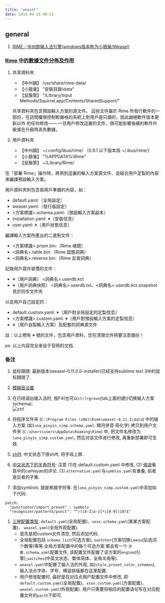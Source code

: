 ```yaml
---
title: "weasel"
date: 2018-04-10 08:53
---
```


## general

1. [RIME／中州韵输入法引擎(windows版本称为小狼毫/Weasel)](http://rime.im/)

### [Rime 中的數據文件分佈及作用](https://github.com/rime/home/wiki/RimeWithSchemata)
1. 共享資料夾
	* 【中州韻】 /usr/share/rime-data/  
	* 【小狼毫】 "安裝目錄\data"
	* 【鼠鬚管】 "/Library/Input Methods/Squirrel.app/Contents/SharedSupport/"

	共享資料夾包含預設輸入方案的源文件。 這些文件屬於 Rime 所發行軟件的一部份，在訪問權限控制較嚴格的系統上對用戶是只讀的，因此謝絕軟件版本更新以外
	的任何修改—— 一旦用戶修改這裏的文件，很可能影響後續的軟件升級或在升級時丟失數據。

1. 用戶資料夾
	* 【中州韻】 ~/.config/ibus/rime/ （0.9.1 以下版本爲 ~/.ibus/rime/）  
	* 【小狼毫】 "%APPDATA%\Rime"
	* 【鼠鬚管】 ~/Library/Rime/  

在「部署 Rime」操作時，將用到這裏的輸入方案源文件、並結合用戶定製的內容來編譯預設輸入方案。

用戶資料夾則包含爲用戶準備的內容，如：

  * default.yaml:〔全局設定〕 
  * weasel.yaml:〔發行版設定〕 
  * <方案標識>.schema.yaml:〔預設輸入方案副本〕 
  * installation.yaml: ※〔安裝信息〕 
  * user.yaml: ※〔用戶狀態信息〕 

編譯輸入方案所產出的二進制文件：

  * <方案標識>.prism.bin:〔Rime 棱鏡〕 
  * <詞典名>.table.bin:〔Rime 固態詞典〕 
  * <詞典名>.reverse.bin:〔Rime 反查詞典〕 

記錄用戶寫作習慣的文件：

  * ※〔用戶詞典〕 <詞典名>.userdb.kct
  * ※〔用戶詞典快照〕 <詞典名>.userdb.txt、<詞典名>.userdb.kct.snapshot 見於同步文件夾

以及用戶自己設定的：

  * default.custom.yaml: ※〔用戶對全局設定的定製信息〕 
  * <方案標識>.custom.yaml: ※〔用戶對預設輸入方案的定製信息〕 
  * ※〔用戶自製輸入方案〕及配套的詞典源文件

註：以上標有 ※ 號的文件，包含用戶資料，您在清理文件時要注意備份！

ps: 以上内容完全来自于官网的文档. 


### 备注

1. 鼠标跟随: 最新版本(weasel-0.11.0.0-installer)已经支持sublime text 3中的鼠标跟随了.

1. [模糊音设置](https://gist.github.com/lotem/2320943)

1. 在已经调出输入法时, 按F4(也可以```ctrl+grave```(tab上面的键))切换输入方案(schema):   
  ![ctrl](../attach/weasel01.png)    

1. 将程序文件夹 (```C:\Program Files (x86)\Rime\weasel-0.11.1\data```) 中的输入方案 (如```luna_pinyin_simp.schema.yaml```: 朙月拼音·简化字) 拷贝到用户文
  件夹 (```C:\Users\users\AppData\Roaming\Rime```) 中, 把文件名修改为```luna_pinyin_simp.custom.yaml```, 然后对该文件进行修改, 再重新部署即可生效.  
  
1. [shift](https://blog.csdn.net/endlch/article/details/44538755): 中文状态下按shift, 将字母上屏.  

1. [中文状态下的半角符号](https://gist.github.com/lotem/2334409): 注意 (1)在 default.custom.yaml 中修改. 
  (2) [缩进](https://gist.github.com/lotem/2334409#gistcomment-941144)看其中的caiheyao的评论.
  (3) `alternative.yaml`与`symblos.yaml`有重叠, 前者是后者的子集.
1. 添加symbols: 就是希腊字符等. 在`luna_pinyin_simp.custom.yaml`中添加如下代码:
```
patch:
  "punctuator/import_preset" : symbols
  "recognizer/patterns/punct": "^/([A-Z|a-z]*|[0-9]|10)$"  
```
1. [三种配置类型](http://www.itdaan.com/blog/2017/08/05/b74a6952fd9b.html): `default.yaml`(全局配置)、`xxxx.schema.yaml`(某某方案配置)、
  `weasel.yaml`(全局外观配置).  
    - 首先是把custom文件清空, 然后添加代码.  
    - 全局配置包括 `schema_list`(可选方案),   `switcher`(方案切换),`menu`(后选词个数等)等等.全局方案配置中的每个可选方案
      都会有一个 `方案.schema.yaml`配置文件, 该配置文件配置了该方案的`engine`(引擎),`switches`(中英文状态、繁体简体、全角半角等).  
    - `weasel.yaml`中配置了输入法的外观, 如(`style,preset_color_schemes`), 输入法点字体、字号、横竖排版都在这里配置.  
    - 用户修改配置时, 最好是在对应点用户配置文件中修改, 即`default.custom.yaml`(全局配置)、`xxxx.custom.yaml`(方案配置)、`weasel.custom.yaml`(外观配置). 
      用户只需要将相应的配置语句写在对应配置文件的`pacth`下即可. 


